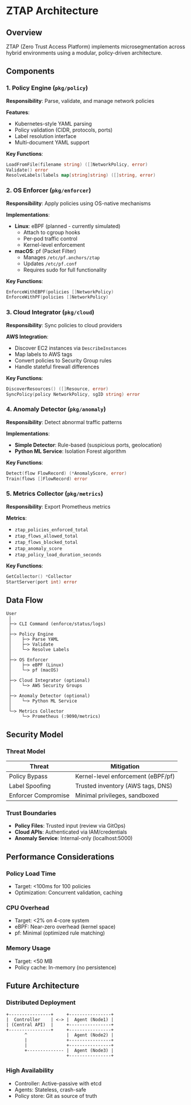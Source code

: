 # ZTAP Architecture

## Overview

ZTAP (Zero Trust Access Platform) implements microsegmentation across hybrid environments using a modular, policy-driven architecture.

## Components

### 1. Policy Engine (`pkg/policy`)

**Responsibility**: Parse, validate, and manage network policies

**Features**:

- Kubernetes-style YAML parsing
- Policy validation (CIDR, protocols, ports)
- Label resolution interface
- Multi-document YAML support

**Key Functions**:

```go
LoadFromFile(filename string) ([]NetworkPolicy, error)
Validate() error
ResolveLabels(labels map[string]string) ([]string, error)
```

### 2. OS Enforcer (`pkg/enforcer`)

**Responsibility**: Apply policies using OS-native mechanisms

**Implementations**:

- **Linux**: eBPF (planned - currently simulated)
  - Attach to cgroup hooks
  - Per-pod traffic control
  - Kernel-level enforcement
- **macOS**: pf (Packet Filter)
  - Manages `/etc/pf.anchors/ztap`
  - Updates `/etc/pf.conf`
  - Requires sudo for full functionality

**Key Functions**:

```go
EnforceWithEBPF(policies []NetworkPolicy)
EnforceWithPF(policies []NetworkPolicy)
```

### 3. Cloud Integrator (`pkg/cloud`)

**Responsibility**: Sync policies to cloud providers

**AWS Integration**:

- Discover EC2 instances via `DescribeInstances`
- Map labels to AWS tags
- Convert policies to Security Group rules
- Handle stateful firewall differences

**Key Functions**:

```go
DiscoverResources() ([]Resource, error)
SyncPolicy(policy NetworkPolicy, sgID string) error
```

### 4. Anomaly Detector (`pkg/anomaly`)

**Responsibility**: Detect abnormal traffic patterns

**Implementations**:

- **Simple Detector**: Rule-based (suspicious ports, geolocation)
- **Python ML Service**: Isolation Forest algorithm

**Key Functions**:

```go
Detect(flow FlowRecord) (*AnomalyScore, error)
Train(flows []FlowRecord) error
```

### 5. Metrics Collector (`pkg/metrics`)

**Responsibility**: Export Prometheus metrics

**Metrics**:

- `ztap_policies_enforced_total`
- `ztap_flows_allowed_total`
- `ztap_flows_blocked_total`
- `ztap_anomaly_score`
- `ztap_policy_load_duration_seconds`

**Key Functions**:

```go
GetCollector() *Collector
StartServer(port int) error
```

## Data Flow

```
User
 │
 ├─> CLI Command (enforce/status/logs)
 │
 ├─> Policy Engine
 │    ├─> Parse YAML
 │    ├─> Validate
 │    └─> Resolve Labels
 │
 ├─> OS Enforcer
 │    ├─> eBPF (Linux)
 │    └─> pf (macOS)
 │
 ├─> Cloud Integrator (optional)
 │    └─> AWS Security Groups
 │
 ├─> Anomaly Detector (optional)
 │    └─> Python ML Service
 │
 └─> Metrics Collector
      └─> Prometheus (:9090/metrics)
```

## Security Model

### Threat Model

| Threat              | Mitigation                         |
| ------------------- | ---------------------------------- |
| Policy Bypass       | Kernel-level enforcement (eBPF/pf) |
| Label Spoofing      | Trusted inventory (AWS tags, DNS)  |
| Enforcer Compromise | Minimal privileges, sandboxed      |

### Trust Boundaries

- **Policy Files**: Trusted input (review via GitOps)
- **Cloud APIs**: Authenticated via IAM/credentials
- **Anomaly Service**: Internal-only (localhost:5000)

## Performance Considerations

### Policy Load Time

- Target: <100ms for 100 policies
- Optimization: Concurrent validation, caching

### CPU Overhead

- Target: <2% on 4-core system
- eBPF: Near-zero overhead (kernel space)
- pf: Minimal (optimized rule matching)

### Memory Usage

- Target: <50 MB
- Policy cache: In-memory (no persistence)

## Future Architecture

### Distributed Deployment

```
+----------------+     +----------------+
|  Controller    | <-> |  Agent (Node1) |
| (Central API)  |     +----------------+
+----------------+     +----------------+
       ^               |  Agent (Node2) |
       |               +----------------+
       |               +----------------+
       +-------------- |  Agent (Node3) |
                       +----------------+
```

### High Availability

- Controller: Active-passive with etcd
- Agents: Stateless, crash-safe
- Policy store: Git as source of truth
